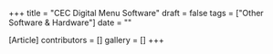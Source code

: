 +++
title = "CEC Digital Menu Software"
draft = false
tags = ["Other Software & Hardware"]
date = ""

[Article]
contributors = []
gallery = []
+++